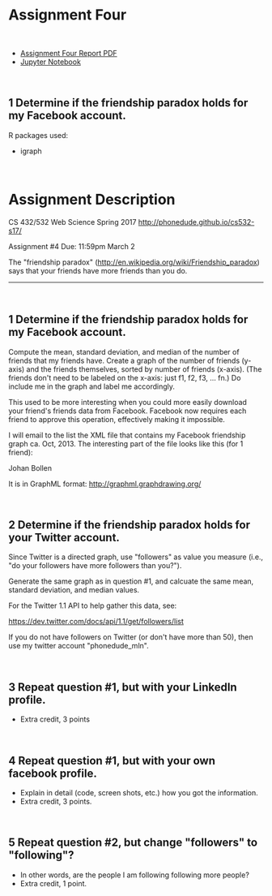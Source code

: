 # Assignment Four
&nbsp;

*   [Assignment Four Report PDF](http://datenstrom.gitlab.io/cs532-s17/pdfs/assignment_four.pdf)
*   [Jupyter Notebook](http://datenstrom.gitlab.io/cs532-s17/notebooks/.html)

&nbsp;
## 1  Determine if the friendship paradox holds for my Facebook account.

R packages used:

*   igraph

&nbsp;
# Assignment Description

CS 432/532 Web Science
Spring 2017
http://phonedude.github.io/cs532-s17/

Assignment #4
Due: 11:59pm March 2


The "friendship paradox" (http://en.wikipedia.org/wiki/Friendship_paradox)
says that your friends have more friends than you do.  

-----------------------------------------------------------------------

&nbsp;
## 1  Determine if the friendship paradox holds for my Facebook account.

Compute the mean, standard deviation, and median of the
number of friends that my friends have.  Create a graph of the
number of friends (y-axis) and the friends themselves, sorted by
number of friends (x-axis).  (The friends don't need to be labeled
on the x-axis: just f1, f2, f3, ... fn.)  Do include me in the graph
and label me accordingly.

This used to be more interesting when you could more easily download
your friend's friends data from Facebook.  Facebook now requires each
friend to approve this operation, effectively making it impossible.

I will email to the list the XML file that contains my Facebook
friendship graph ca. Oct, 2013.  The interesting part of the file looks
like this (for 1 friend):

<node id="Johan_Bollen_1448621116">
        <data key="Label">Johan Bollen</data>
        <data key="uid"><![CDATA[1448621116]]></data>
        <data key="name"><![CDATA[Johan Bollen]]></data>
        <data key="mutual_friend_count"><![CDATA[37]]></data>
        <data key="friend_count"><![CDATA[420]]></data>
</node>

It is in GraphML format: http://graphml.graphdrawing.org/

&nbsp;
## 2  Determine if the friendship paradox holds for your Twitter account.

Since Twitter is a directed graph, use "followers" as value you measure
(i.e., "do your followers have more followers than you?").

Generate the same graph as in question #1, and calcuate the same 
mean, standard deviation, and median values.

For the Twitter 1.1 API to help gather this data, see:

https://dev.twitter.com/docs/api/1.1/get/followers/list

If you do not have followers on Twitter (or don't have more than 50),
then use my twitter account "phonedude_mln".



&nbsp;
## 3  Repeat question #1, but with your LinkedIn profile.

*   Extra credit, 3 points


&nbsp;
## 4  Repeat question #1, but with your own facebook profile.

*   Explain in detail (code, screen shots, etc.) how you got the information.
*   Extra credit, 3 points.


&nbsp;
## 5  Repeat question #2, but change "followers" to "following"?

*   In other words, are the people I am following following more people?
*   Extra credit, 1 point.
